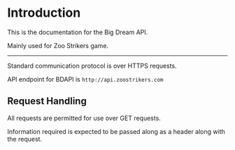 # Introduction

This is the documentation for the Big Dream API. 

Mainly used for Zoo Strikers game.

--------------

Standard communication protocol is over HTTPS requests.

API endpoint for BDAPI is `http://api.zoostrikers.com`

## Request Handling

All requests are permitted for use over GET requests.

Information required is expected to be passed along as a header along with the request.
